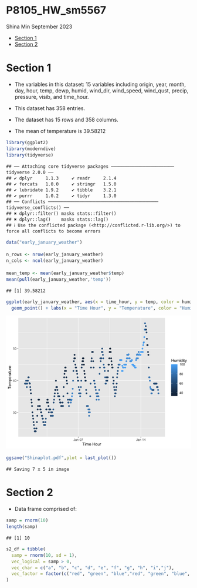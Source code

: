 P8105_HW_sm5567
================
Shina Min
September 2023

- [Section 1](#section-1)
- [Section 2](#section-2)

# Section 1

- The variables in this dataset: 15 variables including origin, year,
  month, day, hour, temp, dewp, humid, wind_dir, wind_speed, wind_qust,
  precip, pressure, visib, and time_hour.

- This dataset has 358 entries.

- The dataset has 15 rows and 358 columns.

- The mean of temperature is 39.58212

``` r
library(ggplot2)
library(moderndive)
library(tidyverse)
```

    ## ── Attaching core tidyverse packages ──────────────────────── tidyverse 2.0.0 ──
    ## ✔ dplyr     1.1.3     ✔ readr     2.1.4
    ## ✔ forcats   1.0.0     ✔ stringr   1.5.0
    ## ✔ lubridate 1.9.2     ✔ tibble    3.2.1
    ## ✔ purrr     1.0.2     ✔ tidyr     1.3.0
    ## ── Conflicts ────────────────────────────────────────── tidyverse_conflicts() ──
    ## ✖ dplyr::filter() masks stats::filter()
    ## ✖ dplyr::lag()    masks stats::lag()
    ## ℹ Use the conflicted package (<http://conflicted.r-lib.org/>) to force all conflicts to become errors

``` r
data("early_january_weather")

n_rows <- nrow(early_january_weather)
n_cols <- ncol(early_january_weather)

mean_temp <- mean(early_january_weather$temp) 
mean(pull(early_january_weather,'temp'))
```

    ## [1] 39.58212

``` r
ggplot(early_january_weather, aes(x = time_hour, y = temp, color = humid)) + 
  geom_point() + labs(x = "Time Hour", y = "Temperature", color = "Humidity")
```

![](p8105_hw1_sm5567_files/figure-gfm/unnamed-chunk-1-1.png)<!-- -->

``` r
ggsave("Shinaplot.pdf",plot = last_plot())
```

    ## Saving 7 x 5 in image

# Section 2

- Data frame comprised of:

``` r
samp = rnorm(10)
length(samp)
```

    ## [1] 10

``` r
s2_df = tibble(
  samp = rnorm(10, sd = 1),
  vec_logical = samp > 0,
  vec_char = c("a", "b", "c", "d", "e", "f", "g", "h", "i","j"),
  vec_factor = factor(c("red", "green", "blue","red", "green", "blue", "red","green","blue", "red"))
)
```
